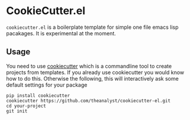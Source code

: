 CookieCutter.el
===============

`cookiecutter.el` is a boilerplate template for simple one file emacs
lisp pacakages. It is experimental at the moment.

Usage
-----

You need to use
[cookiecutter](https://github.com/audreyr/cookiecutter.git) which is a
commandline tool to create projects from templates. If you already use
cookiecutter you would know how to do this. Otherwise the following,
this will interactively ask some default settings for your package


    pip install cookiecutter
    cookiecutter https://github.com/theanalyst/cookiecutter-el.git
    cd your-project
    git init



